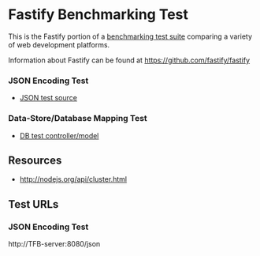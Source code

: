 # Fastify Benchmarking Test

This is the Fastify portion of a [benchmarking test suite](../) comparing a variety of web development platforms.

Information about Fastify can be found at https://github.com/fastify/fastify

### JSON Encoding Test

* [JSON test source](app.js)

### Data-Store/Database Mapping Test

* [DB test controller/model](app.js)

## Resources
* http://nodejs.org/api/cluster.html

## Test URLs
### JSON Encoding Test

http://TFB-server:8080/json
